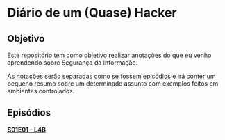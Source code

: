 # Diário de um (Quase) Hacker

## Objetivo
Este repositório tem como objetivo realizar anotações do que eu venho 
aprendendo sobre Segurança da Informação.

As notações serão separadas como se fossem episódios e irá conter um pequeno
resumo sobre um determinado assunto com exemplos feitos em ambientes controlados.

## Episódios

**[S01E01 - L4B](S01E01/)**
